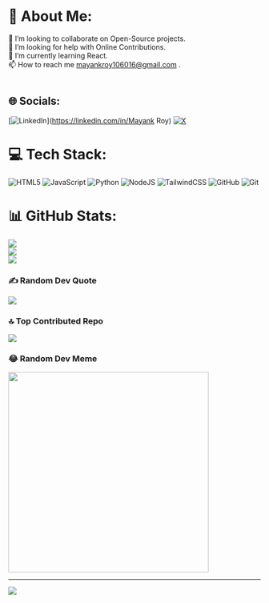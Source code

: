 # 💫 About Me:
👯 I’m looking to collaborate on Open-Source projects.<br>🤝 I’m looking for help with Online Contributions.<br>🌱 I’m currently learning React.<br>📫 How to reach me mayankroy106016@gmail.com .<br><br>  


## 🌐 Socials:
[![LinkedIn](https://img.shields.io/badge/LinkedIn-%230077B5.svg?logo=linkedin&logoColor=white)](https://linkedin.com/in/Mayank Roy) [![X](https://img.shields.io/badge/X-black.svg?logo=X&logoColor=white)](https://x.com/@Mayank0101010) 

# 💻 Tech Stack:
![HTML5](https://img.shields.io/badge/html5-%23E34F26.svg?style=for-the-badge&logo=html5&logoColor=white) ![JavaScript](https://img.shields.io/badge/javascript-%23323330.svg?style=for-the-badge&logo=javascript&logoColor=%23F7DF1E) ![Python](https://img.shields.io/badge/python-3670A0?style=for-the-badge&logo=python&logoColor=ffdd54) ![NodeJS](https://img.shields.io/badge/node.js-6DA55F?style=for-the-badge&logo=node.js&logoColor=white) ![TailwindCSS](https://img.shields.io/badge/tailwindcss-%2338B2AC.svg?style=for-the-badge&logo=tailwind-css&logoColor=white) ![GitHub](https://img.shields.io/badge/github-%23121011.svg?style=for-the-badge&logo=github&logoColor=white) ![Git](https://img.shields.io/badge/git-%23F05033.svg?style=for-the-badge&logo=git&logoColor=white)
# 📊 GitHub Stats:
![](https://github-readme-stats.vercel.app/api?username=DATBOI-MAYANK&theme=dark&hide_border=false&include_all_commits=false&count_private=false)<br/>
![](https://github-readme-streak-stats.herokuapp.com/?user=DATBOI-MAYANK&theme=dark&hide_border=false)<br/>
![](https://github-readme-stats.vercel.app/api/top-langs/?username=DATBOI-MAYANK&theme=dark&hide_border=false&include_all_commits=false&count_private=false&layout=compact)

### ✍️ Random Dev Quote
![](https://quotes-github-readme.vercel.app/api?type=horizontal&theme=radical)

### 🔝 Top Contributed Repo
![](https://github-contributor-stats.vercel.app/api?username=DATBOI-MAYANK&limit=5&theme=dark&combine_all_yearly_contributions=true)

### 😂 Random Dev Meme
<img src='https://memer-new.vercel.app/' style="height: 400px;"/>

---
[![](https://visitcount.itsvg.in/api?id=DATBOI-MAYANK&icon=0&color=0)](https://visitcount.itsvg.in)

<!-- Proudly created with GPRM ( https://gprm.itsvg.in ) -->
